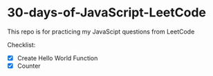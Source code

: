 # 30-days-of-JavaScript-LeetCode
This repo is for practicing my JavaScipt questions from LeetCode

Checklist:

- [x] Create Hello World Function
- [x] Counter
